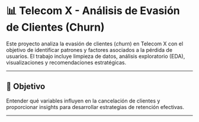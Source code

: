# 📊 Telecom X - Análisis de Evasión de Clientes (Churn)

Este proyecto analiza la evasión de clientes (*churn*) en Telecom X con el objetivo de identificar patrones y factores asociados a la pérdida de usuarios. El trabajo incluye limpieza de datos, análisis exploratorio (EDA), visualizaciones y recomendaciones estratégicas.

---

## 📌 Objetivo
Entender qué variables influyen en la cancelación de clientes y proporcionar insights para desarrollar estrategias de retención efectivas.

---
